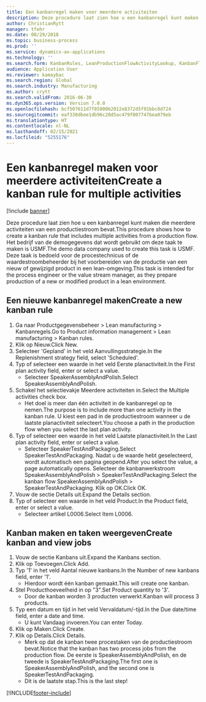 ```yaml
---
title: Een kanbanregel maken voor meerdere activiteiten
description: Deze procedure laat zien hoe u een kanbanregel kunt maken die meerdere activiteiten van een productiestroom bevat.
author: ChristianRytt
manager: tfehr
ms.date: 08/29/2018
ms.topic: business-process
ms.prod: ''
ms.service: dynamics-ax-applications
ms.technology: ''
ms.search.form: KanbanRules, LeanProductionFlowActivityLookup, KanbanFlowSelection, InventItemIdLookupSimple, KanbanCreateScheduled, Kanban
audience: Application User
ms.reviewer: kamaybac
ms.search.region: Global
ms.search.industry: Manufacturing
ms.author: crytt
ms.search.validFrom: 2016-06-30
ms.dyn365.ops.version: Version 7.0.0
ms.openlocfilehash: bcf507611d7f85800b2012e8372d5f91bbc8d724
ms.sourcegitcommit: eaf330dbee1db96c20d5ac479f007747bea079eb
ms.translationtype: HT
ms.contentlocale: nl-NL
ms.lasthandoff: 02/15/2021
ms.locfileid: "5255176"
---
```

# <a name="create-a-kanban-rule-for-multiple-activities"></a><span data-ttu-id="23021-103">Een kanbanregel maken voor meerdere activiteiten</span><span class="sxs-lookup"><span data-stu-id="23021-103">Create a kanban rule for multiple activities</span></span>

[!include [banner](../../includes/banner.md)]

<span data-ttu-id="23021-104">Deze procedure laat zien hoe u een kanbanregel kunt maken die meerdere activiteiten van een productiestroom bevat.</span><span class="sxs-lookup"><span data-stu-id="23021-104">This procedure shows how to create a kanban rule that includes multiple activities from a production flow.</span></span> <span data-ttu-id="23021-105">Het bedrijf van de demogegevens dat wordt gebruikt om deze taak te maken is USMF.</span><span class="sxs-lookup"><span data-stu-id="23021-105">The demo data company used to create this task is USMF.</span></span> <span data-ttu-id="23021-106">Deze taak is bedoeld voor de procestechnicus of de waardestroombeheerder bij het voorbereiden van de productie van een nieuw of gewijzigd product in een lean-omgeving.</span><span class="sxs-lookup"><span data-stu-id="23021-106">This task is intended for the process engineer or the value stream manager, as they prepare production of a new or modified product in a lean environment.</span></span>


## <a name="create-a-new-kanban-rule"></a><span data-ttu-id="23021-107">Een nieuwe kanbanregel maken</span><span class="sxs-lookup"><span data-stu-id="23021-107">Create a new kanban rule</span></span>
1. <span data-ttu-id="23021-108">Ga naar Productgegevensbeheer > Lean manufacturing > Kanbanregels.</span><span class="sxs-lookup"><span data-stu-id="23021-108">Go to Product information management > Lean manufacturing > Kanban rules.</span></span>
2. <span data-ttu-id="23021-109">Klik op Nieuw.</span><span class="sxs-lookup"><span data-stu-id="23021-109">Click New.</span></span>
3. <span data-ttu-id="23021-110">Selecteer 'Gepland' in het veld Aanvullingsstrategie.</span><span class="sxs-lookup"><span data-stu-id="23021-110">In the Replenishment strategy field, select 'Scheduled'.</span></span>
4. <span data-ttu-id="23021-111">Typ of selecteer een waarde in het veld Eerste planactiviteit.</span><span class="sxs-lookup"><span data-stu-id="23021-111">In the First plan activity field, enter or select a value.</span></span>
    * <span data-ttu-id="23021-112">Selecteer SpeakerAssemblyAndPolish.</span><span class="sxs-lookup"><span data-stu-id="23021-112">Select SpeakerAssemblyAndPolish.</span></span>  
5. <span data-ttu-id="23021-113">Schakel het selectievakje Meerdere activiteiten in.</span><span class="sxs-lookup"><span data-stu-id="23021-113">Select the Multiple activities check box.</span></span>
    * <span data-ttu-id="23021-114">Het doel is meer dan één activiteit in de kanbanregel op te nemen.</span><span class="sxs-lookup"><span data-stu-id="23021-114">The purpose is to include more than one activity in the kanban rule.</span></span> <span data-ttu-id="23021-115">U kiest een pad in de productiestroom wanneer u de laatste planactiviteit selecteert.</span><span class="sxs-lookup"><span data-stu-id="23021-115">You choose a path in the production flow when you select the last plan activity.</span></span>  
6. <span data-ttu-id="23021-116">Typ of selecteer een waarde in het veld Laatste planactiviteit.</span><span class="sxs-lookup"><span data-stu-id="23021-116">In the Last plan activity field, enter or select a value.</span></span>
    * <span data-ttu-id="23021-117">Selecteer SpeakerTestAndPackaging.</span><span class="sxs-lookup"><span data-stu-id="23021-117">Select SpeakerTestAndPackaging.</span></span> <span data-ttu-id="23021-118">Nadat u de waarde hebt geselecteerd, wordt automatisch een pagina geopend.</span><span class="sxs-lookup"><span data-stu-id="23021-118">After you select the value, a page automatically opens.</span></span> <span data-ttu-id="23021-119">Selecteer de kanbanwerkstroom SpeakerAssemblyAndPolish > SpeakerTestAndPackaging.</span><span class="sxs-lookup"><span data-stu-id="23021-119">Select the kanban flow SpeakerAssemblyAndPolish > SpeakerTestAndPackaging.</span></span> <span data-ttu-id="23021-120">Klik op OK.</span><span class="sxs-lookup"><span data-stu-id="23021-120">Click OK.</span></span>  
7. <span data-ttu-id="23021-121">Vouw de sectie Details uit.</span><span class="sxs-lookup"><span data-stu-id="23021-121">Expand the Details section.</span></span>
8. <span data-ttu-id="23021-122">Typ of selecteer een waarde in het veld Product.</span><span class="sxs-lookup"><span data-stu-id="23021-122">In the Product field, enter or select a value.</span></span>
    * <span data-ttu-id="23021-123">Selecteer artikel L0006.</span><span class="sxs-lookup"><span data-stu-id="23021-123">Select Item L0006.</span></span>  

## <a name="create-kanban-and-view-jobs"></a><span data-ttu-id="23021-124">Kanban maken en taken weergeven</span><span class="sxs-lookup"><span data-stu-id="23021-124">Create kanban and view jobs</span></span>
1. <span data-ttu-id="23021-125">Vouw de sectie Kanbans uit.</span><span class="sxs-lookup"><span data-stu-id="23021-125">Expand the Kanbans section.</span></span>
2. <span data-ttu-id="23021-126">Klik op Toevoegen.</span><span class="sxs-lookup"><span data-stu-id="23021-126">Click Add.</span></span>
3. <span data-ttu-id="23021-127">Typ '1' in het veld Aantal nieuwe kanbans.</span><span class="sxs-lookup"><span data-stu-id="23021-127">In the Number of new kanbans field, enter '1'.</span></span>
    * <span data-ttu-id="23021-128">Hierdoor wordt één kanban gemaakt.</span><span class="sxs-lookup"><span data-stu-id="23021-128">This will create one kanban.</span></span>  
4. <span data-ttu-id="23021-129">Stel Producthoeveelheid in op "3".</span><span class="sxs-lookup"><span data-stu-id="23021-129">Set Product quantity to '3'.</span></span>
    * <span data-ttu-id="23021-130">Door de kanban worden 3 producten verwerkt.</span><span class="sxs-lookup"><span data-stu-id="23021-130">Kanban will process 3 products.</span></span>  
5. <span data-ttu-id="23021-131">Typ een datum en tijd in het veld Vervaldatum/-tijd.</span><span class="sxs-lookup"><span data-stu-id="23021-131">In the Due date/time field, enter a date and time.</span></span>
    * <span data-ttu-id="23021-132">U kunt Vandaag invoeren.</span><span class="sxs-lookup"><span data-stu-id="23021-132">You can enter Today.</span></span>  
6. <span data-ttu-id="23021-133">Klik op Maken.</span><span class="sxs-lookup"><span data-stu-id="23021-133">Click Create.</span></span>
7. <span data-ttu-id="23021-134">Klik op Details.</span><span class="sxs-lookup"><span data-stu-id="23021-134">Click Details.</span></span>
    * <span data-ttu-id="23021-135">Merk op dat de kanban twee procestaken van de productiestroom bevat.</span><span class="sxs-lookup"><span data-stu-id="23021-135">Notice that the kanban has two process jobs from the production flow.</span></span> <span data-ttu-id="23021-136">De eerste is SpeakerAssemblyAndPolish, en de tweede is SpeakerTestAndPackaging.</span><span class="sxs-lookup"><span data-stu-id="23021-136">The first one is SpeakerAssemblyAndPolish, and the second one is SpeakerTestAndPackaging.</span></span>  
    * <span data-ttu-id="23021-137">Dit is de laatste stap.</span><span class="sxs-lookup"><span data-stu-id="23021-137">This is the last step!</span></span>  



[!INCLUDE[footer-include](../../../includes/footer-banner.md)]